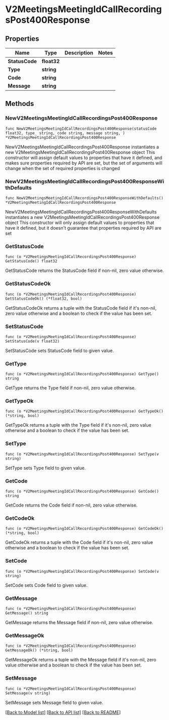 # V2MeetingsMeetingIdCallRecordingsPost400Response

## Properties

Name | Type | Description | Notes
------------ | ------------- | ------------- | -------------
**StatusCode** | **float32** |  | 
**Type** | **string** |  | 
**Code** | **string** |  | 
**Message** | **string** |  | 

## Methods

### NewV2MeetingsMeetingIdCallRecordingsPost400Response

`func NewV2MeetingsMeetingIdCallRecordingsPost400Response(statusCode float32, type_ string, code string, message string, ) *V2MeetingsMeetingIdCallRecordingsPost400Response`

NewV2MeetingsMeetingIdCallRecordingsPost400Response instantiates a new V2MeetingsMeetingIdCallRecordingsPost400Response object
This constructor will assign default values to properties that have it defined,
and makes sure properties required by API are set, but the set of arguments
will change when the set of required properties is changed

### NewV2MeetingsMeetingIdCallRecordingsPost400ResponseWithDefaults

`func NewV2MeetingsMeetingIdCallRecordingsPost400ResponseWithDefaults() *V2MeetingsMeetingIdCallRecordingsPost400Response`

NewV2MeetingsMeetingIdCallRecordingsPost400ResponseWithDefaults instantiates a new V2MeetingsMeetingIdCallRecordingsPost400Response object
This constructor will only assign default values to properties that have it defined,
but it doesn't guarantee that properties required by API are set

### GetStatusCode

`func (o *V2MeetingsMeetingIdCallRecordingsPost400Response) GetStatusCode() float32`

GetStatusCode returns the StatusCode field if non-nil, zero value otherwise.

### GetStatusCodeOk

`func (o *V2MeetingsMeetingIdCallRecordingsPost400Response) GetStatusCodeOk() (*float32, bool)`

GetStatusCodeOk returns a tuple with the StatusCode field if it's non-nil, zero value otherwise
and a boolean to check if the value has been set.

### SetStatusCode

`func (o *V2MeetingsMeetingIdCallRecordingsPost400Response) SetStatusCode(v float32)`

SetStatusCode sets StatusCode field to given value.


### GetType

`func (o *V2MeetingsMeetingIdCallRecordingsPost400Response) GetType() string`

GetType returns the Type field if non-nil, zero value otherwise.

### GetTypeOk

`func (o *V2MeetingsMeetingIdCallRecordingsPost400Response) GetTypeOk() (*string, bool)`

GetTypeOk returns a tuple with the Type field if it's non-nil, zero value otherwise
and a boolean to check if the value has been set.

### SetType

`func (o *V2MeetingsMeetingIdCallRecordingsPost400Response) SetType(v string)`

SetType sets Type field to given value.


### GetCode

`func (o *V2MeetingsMeetingIdCallRecordingsPost400Response) GetCode() string`

GetCode returns the Code field if non-nil, zero value otherwise.

### GetCodeOk

`func (o *V2MeetingsMeetingIdCallRecordingsPost400Response) GetCodeOk() (*string, bool)`

GetCodeOk returns a tuple with the Code field if it's non-nil, zero value otherwise
and a boolean to check if the value has been set.

### SetCode

`func (o *V2MeetingsMeetingIdCallRecordingsPost400Response) SetCode(v string)`

SetCode sets Code field to given value.


### GetMessage

`func (o *V2MeetingsMeetingIdCallRecordingsPost400Response) GetMessage() string`

GetMessage returns the Message field if non-nil, zero value otherwise.

### GetMessageOk

`func (o *V2MeetingsMeetingIdCallRecordingsPost400Response) GetMessageOk() (*string, bool)`

GetMessageOk returns a tuple with the Message field if it's non-nil, zero value otherwise
and a boolean to check if the value has been set.

### SetMessage

`func (o *V2MeetingsMeetingIdCallRecordingsPost400Response) SetMessage(v string)`

SetMessage sets Message field to given value.



[[Back to Model list]](../README.md#documentation-for-models) [[Back to API list]](../README.md#documentation-for-api-endpoints) [[Back to README]](../README.md)


